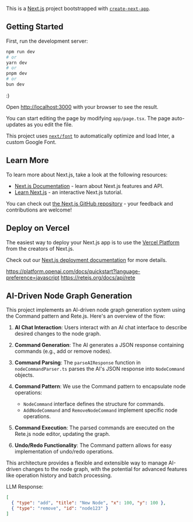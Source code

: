 This is a [Next.js](https://nextjs.org/) project bootstrapped with [`create-next-app`](https://github.com/vercel/next.js/tree/canary/packages/create-next-app).

## Getting Started

First, run the development server:

```bash
npm run dev
# or
yarn dev
# or
pnpm dev
# or
bun dev
```

:)

Open [http://localhost:3000](http://localhost:3000) with your browser to see the result.

You can start editing the page by modifying `app/page.tsx`. The page auto-updates as you edit the file.

This project uses [`next/font`](https://nextjs.org/docs/basic-features/font-optimization) to automatically optimize and load Inter, a custom Google Font.

## Learn More

To learn more about Next.js, take a look at the following resources:

- [Next.js Documentation](https://nextjs.org/docs) - learn about Next.js features and API.
- [Learn Next.js](https://nextjs.org/learn) - an interactive Next.js tutorial.

You can check out [the Next.js GitHub repository](https://github.com/vercel/next.js/) - your feedback and contributions are welcome!

## Deploy on Vercel

The easiest way to deploy your Next.js app is to use the [Vercel Platform](https://vercel.com/new?utm_medium=default-template&filter=next.js&utm_source=create-next-app&utm_campaign=create-next-app-readme) from the creators of Next.js.

Check out our [Next.js deployment documentation](https://nextjs.org/docs/deployment) for more details.


https://platform.openai.com/docs/quickstart?language-preference=javascript
https://retejs.org/docs/api/rete

## AI-Driven Node Graph Generation

This project implements an AI-driven node graph generation system using the Command pattern and Rete.js. Here's an overview of the flow:

1. **AI Chat Interaction**: Users interact with an AI chat interface to describe desired changes to the node graph.

2. **Command Generation**: The AI generates a JSON response containing commands (e.g., add or remove nodes).

3. **Command Parsing**: The `parseAIResponse` function in `nodeCommandParser.ts` parses the AI's JSON response into `NodeCommand` objects.

4. **Command Pattern**: We use the Command pattern to encapsulate node operations:
   - `NodeCommand` interface defines the structure for commands.
   - `AddNodeCommand` and `RemoveNodeCommand` implement specific node operations.

5. **Command Execution**: The parsed commands are executed on the Rete.js node editor, updating the graph.

6. **Undo/Redo Functionality**: The Command pattern allows for easy implementation of undo/redo operations.

This architecture provides a flexible and extensible way to manage AI-driven changes to the node graph, with the potential for advanced features like operation history and batch processing.


LLM Response:
```json
[
  { "type": "add", "title": "New Node", "x": 100, "y": 100 },
  { "type": "remove", "id": "node123" }
]
```